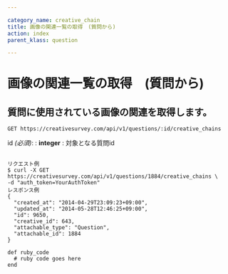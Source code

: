 ```yaml
---

category_name: creative_chain
title: 画像の関連一覧の取得　(質問から)
action: index
parent_klass: question

---
```


# 画像の関連一覧の取得　(質問から)

## 質問に使用されている画像の関連を取得します。

`GET https://creativesurvey.com/api/v1/questions/:id/creative_chains`

id _(必須)_:
: __integer__
: 対象となる質問id

~~~

リクエスト例
$ curl -X GET https://creativesurvey.com/api/v1/questions/1884/creative_chains \
-d "auth_token=YourAuthToken"
レスポンス例
{
  "created_at": "2014-04-29T23:09:23+09:00",
  "updated_at": "2014-05-28T12:46:25+09:00",
  "id": 9650,
  "creative_id": 643,
  "attachable_type": "Question",
  "attachable_id": 1884
}

~~~

 
~~~
def ruby_code
  # ruby code goes here
end
~~~

　
　
